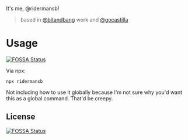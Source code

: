 It's me, @ridermansb!

> based in [@bitandbang](https://github.com/bnb/bitandbang) work and [@gocastilla](https://github.com/gocastilla/gocastilla)

# Usage
[![FOSSA Status](https://app.fossa.io/api/projects/git%2Bgithub.com%2FRidermansb%2Fridermansb.svg?type=shield)](https://app.fossa.io/projects/git%2Bgithub.com%2FRidermansb%2Fridermansb?ref=badge_shield)


Via npx:

```
npx ridermansb
```

Not including how to use it globally because I'm not sure why you'd want this as a global command. That'd be creepy.


## License
[![FOSSA Status](https://app.fossa.io/api/projects/git%2Bgithub.com%2FRidermansb%2Fridermansb.svg?type=large)](https://app.fossa.io/projects/git%2Bgithub.com%2FRidermansb%2Fridermansb?ref=badge_large)